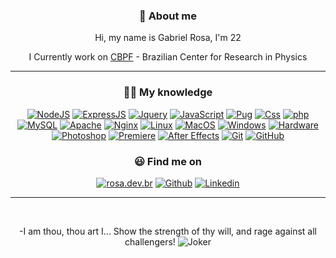 <h3 align="center">👻 About me</h3>
<p align="center">Hi, my name is Gabriel Rosa, I'm 22</p>
<p align="center">I Currently work on <a href="https://www.gov.br/cbpf/pt-br" target="_blank">CBPF</a> - Brazilian Center for Research in Physics</p>
<hr>
<h3 align="center">👨‍💻 My knowledge</h3>
<p align="center">
  <a href="https://rosa.dev.br" target="_blank"><img src="https://rosa.dev.br/imagens/badges/nodejs.png" alt="NodeJS" /></a>
  <a href="https://rosa.dev.br" target="_blank"><img src="https://rosa.dev.br/imagens/badges/expressjs.png" alt="ExpressJS" /></a>
  <a href="https://rosa.dev.br" target="_blank"><img src="https://rosa.dev.br/imagens/badges/jquery.png" alt="Jquery" /></a>
  <a href="https://rosa.dev.br" target="_blank"><img src="https://rosa.dev.br/imagens/badges/javascript.png" alt="JavaScript" /></a>
  <a href="https://rosa.dev.br" target="_blank"><img src="https://rosa.dev.br/imagens/badges/pug.png" alt="Pug" /></a>
  <a href="https://rosa.dev.br" target="_blank"><img src="https://rosa.dev.br/imagens/badges/css.png" alt="Css" /></a>
  <a href="https://rosa.dev.br" target="_blank"><img src="https://rosa.dev.br/imagens/badges/php.png" alt="php" /></a>
  <a href="https://rosa.dev.br" target="_blank"><img src="https://rosa.dev.br/imagens/badges/mysql.png" alt="MySQL" /></a>
  <a href="https://rosa.dev.br" target="_blank"><img src="https://rosa.dev.br/imagens/badges/apache.png" alt="Apache" /></a>
  <a href="https://rosa.dev.br" target="_blank"><img src="https://rosa.dev.br/imagens/badges/nginx.png" alt="Nginx" /></a>
  <a href="https://rosa.dev.br" target="_blank"><img src="https://rosa.dev.br/imagens/badges/linux.png" alt="Linux" /></a>
  <a href="https://rosa.dev.br" target="_blank"><img src="https://rosa.dev.br/imagens/badges/macos.png" alt="MacOS" /></a>
  <a href="https://rosa.dev.br" target="_blank"><img src="https://rosa.dev.br/imagens/badges/windows.png" alt="Windows" /></a>
  <a href="https://rosa.dev.br" target="_blank"><img src="https://rosa.dev.br/imagens/badges/hardware.png" alt="Hardware" /></a>
  <a href="https://rosa.dev.br" target="_blank"><img src="https://rosa.dev.br/imagens/badges/photoshop.png" alt="Photoshop" /></a>
  <a href="https://rosa.dev.br" target="_blank"><img src="https://rosa.dev.br/imagens/badges/premiere.png" alt="Premiere" /></a>
  <a href="https://rosa.dev.br" target="_blank"><img src="https://rosa.dev.br/imagens/badges/aftereffects.png" alt="After Effects" /></a>
  <a href="https://rosa.dev.br" target="_blank"><img src="https://rosa.dev.br/imagens/badges/git.png" alt="Git" /></a>
  <a href="https://rosa.dev.br" target="_blank"><img src="https://rosa.dev.br/imagens/badges/github.png" alt="GitHub" /></a>
</p>
<h3 align="center">😃 Find me on</h3>
<p align="center">
  <a href="https://rosa.dev.br" target="_blank"><img src="https://rosa.dev.br/imagens/badges/rosa.dev.br.png" alt="rosa.dev.br" /></a>
  <a href="https://github.com/gabrielsdrosa" target="_blank"><img src="https://rosa.dev.br/imagens/badges/github.png" alt="Github" /></a>
  <a href="https://www.linkedin.com/in/gabrielsdrosa" target="_blank"><img src="https://rosa.dev.br/imagens/badges/linkedin.png" alt="Linkedin" /></a> 
</p>
<hr>
<br>
<p align="center">
  <span>-I am thou, thou art I... Show the strength of thy will, and rage against all challengers!</span>
  <img src="https://rosa.dev.br/imagens/others/joker.gif" alt="Joker" />
</p>
